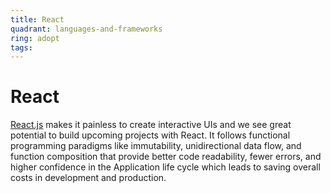 ```yaml
---
title: React
quadrant: languages-and-frameworks
ring: adopt
tags:
---
```


# React

<a href="https://reactjs.org" target="_blank">React.js</a> makes it painless to create interactive UIs and we see great potential to build upcoming projects with React. It follows functional programming paradigms like immutability, unidirectional data flow, and function composition that provide better code readability, fewer errors, and higher confidence in the Application life cycle which leads to saving overall costs in development and production.
